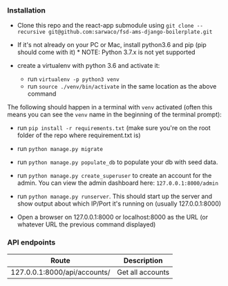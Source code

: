 ### Installation
- Clone this repo and the react-app submodule using `git clone --recursive git@github.com:sarwaco/fsd-ams-django-boilerplate.git`

- If it's not already on your PC or Mac, install python3.6 and pip (pip should come with it) \* NOTE: Python 3.7.x is not yet supported

- create a virtualenv with python 3.6 and activate it:
  - run `virtualenv -p python3 venv`
  - run `source ./venv/bin/activate` in the same location as the above command

The following should happen in a terminal with `venv` activated (often this means you can see the `venv` name in the beginning of the terminal prompt):

- run `pip install -r requirements.txt` (make sure you're on the root folder of the repo where requirement.txt is)

- run `python manage.py migrate`

- run `python manage.py populate_db` to populate your db with seed data.

- run `python manage.py create_superuser` to create an account for the admin. You can view the admin dashboard here: `127.0.0.1:8000/admin`

- run `python manage.py runserver`.
  This should start up the server and show output about which IP/Port it's running on (usually 127.0.0.1:8000)

- Open a browser on 127.0.0.1:8000 or localhost:8000 as the URL (or whatever URL the previous command displayed)


### API endpoints

| Route | Description |
| ------ | ------ |
| 127.0.0.1:8000/api/accounts/ | Get all accounts |

